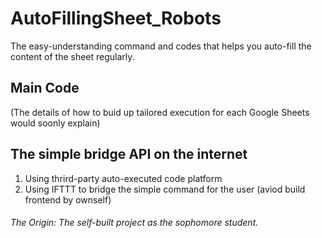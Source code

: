 # AutoFillingSheet_Robots
The easy-understanding command and codes that helps you auto-fill the content of the sheet regularly.

## Main Code
(The details of how to buid up tailored execution for each Google Sheets would soonly explain)

## The simple bridge API on the internet
1. Using thrird-party auto-executed code platform
2. Using IFTTT to bridge the simple command for the user (aviod build frontend by ownself)



###### The Origin: The self-built project as the sophomore student. 
